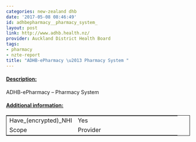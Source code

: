 ```yaml
---
categories: new-zealand dhb
date: '2017-05-08 08:46:49'
id: adhbepharmacy__pharmacy_system_
layout: post
link: http://www.adhb.health.nz/
provider: Auckland District Health Board
tags:
- pharmacy
- nzte-report
title: "ADHB-ePharmacy \u2013 Pharmacy System "
---
```



 <h4> <u>Description:</u> </h4>
ADHB-ePharmacy – Pharmacy System 
 <h4> <u>Additional information:</u> </h4>
 <table style="border: 1px solid">
 <tr> <td width="40%">Have_(encrypted)_NHI</td> <td>Yes</td> </tr>
 <tr> <td width="40%">Scope</td> <td>Provider</td> </tr>
 </table>